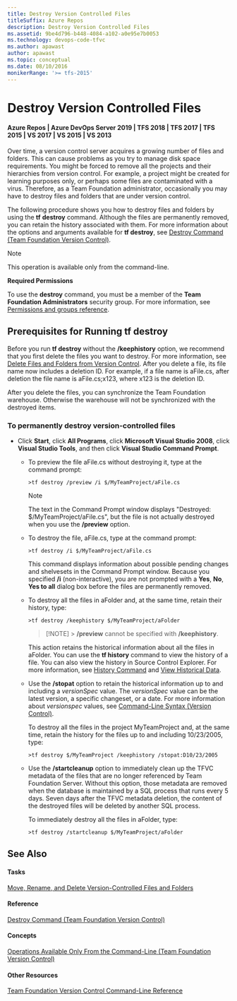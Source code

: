 ```yaml
---
title: Destroy Version Controlled Files
titleSuffix: Azure Repos
description: Destroy Version Controlled Files
ms.assetid: 9be4d796-b448-4084-a102-a0e95e7b0053
ms.technology: devops-code-tfvc
ms.author: apawast
author: apawast
ms.topic: conceptual
ms.date: 08/10/2016
monikerRange: '>= tfs-2015'
---
```


# Destroy Version Controlled Files

#### Azure Repos | Azure DevOps Server 2019 | TFS 2018 | TFS 2017 | TFS 2015 | VS 2017 | VS 2015 | VS 2013

Over time, a version control server acquires a growing number of files and folders. This can cause problems as you try to manage disk space requirements. You might be forced to remove all the projects and their hierarchies from version control. For example, a project might be created for learning purposes only, or perhaps some files are contaminated with a virus. Therefore, as a Team Foundation administrator, occasionally you may have to destroy files and folders that are under version control.

The following procedure shows you how to destroy files and folders by using the **tf** **destroy** command. Although the files are permanently removed, you can retain the history associated with them. For more information about the options and arguments available for **tf destroy**, see [Destroy Command (Team Foundation Version Control)](destroy-command-team-foundation-version-control.md).

> [!NOTE]
> This operation is available only from the command-line.

**Required Permissions**

To use the **destroy** command, you must be a member of the **Team Foundation Administrators** security group. For more information, see [Permissions and groups reference](../../organizations/security/permissions.md).

## Prerequisites for Running tf destroy

Before you run **tf destroy** without the **/keephistory** option, we recommend that you first delete the files you want to destroy. For more information, see [Delete Files and Folders from Version Control](delete-restore-files-folders.md). After you delete a file, its file name now includes a deletion ID. For example, if a file name is aFile.cs, after deletion the file name is aFile.cs;x123, where x123 is the deletion ID.

After you delete the files, you can synchronize the Team Foundation warehouse. Otherwise the warehouse will not be synchronized with the destroyed items.

### To permanently destroy version-controlled files

* Click **Start**, click **All Programs**, click **Microsoft Visual Studio 2008**, click **Visual Studio Tools**, and then click **Visual Studio Command Prompt**.

  * To preview the file aFile.cs without destroying it, type at the command prompt:

    ```
    >tf destroy /preview /i $/MyTeamProject/aFile.cs
    ```

    > [!NOTE]
    > The text in the Command Prompt window displays &quot;Destroyed: $/MyTeamProject/aFile.cs&quot;, but the file is not actually destroyed when you use the **/preview** option.

  * To destroy the file, aFile.cs, type at the command prompt:

    ```
    >tf destroy /i $/MyTeamProject/aFile.cs
    ```

    This command displays information about possible pending changes and shelvesets in the Command Prompt window. Because you specified **/i** (non-interactive), you are not prompted with a **Yes**, **No**, **Yes to all** dialog box before the files are permanently removed.

  * To destroy all the files in aFolder and, at the same time, retain their history, type:

    ```
    >tf destroy /keephistory $/MyTeamProject/aFolder
    ```

    > [!NOTE] > **/preview** cannot be specified with **/keephistory**.

    This action retains the historical information about all the files in aFolder. You can use the **tf history** command to view the history of a file. You can also view the history in Source Control Explorer. For more information, see [History Command](history-command.md) and [View Historical Data](https://msdn.microsoft.com/library/ms181415).

  * Use the **/stopat** option to retain the historical information up to and including a _versionSpec_ value. The _versionSpec_ value can be the latest version, a specific changeset, or a date. For more information about _versionspec_ values, see [Command-Line Syntax (Version Control)](https://msdn.microsoft.com/library/56f7w6be).

    To destroy all the files in the project MyTeamProject and, at the same time, retain the history for the files up to and including 10/23/2005, type:

    ```
    >tf destroy $/MyTeamProject /keephistory /stopat:D10/23/2005
    ```

  * Use the **/startcleanup** option to immediately clean up the TFVC metadata of the files that are no longer referenced by Team Foundation Server. Without this option, those metadata are removed when the database is maintained by a SQL process that runs every 5 days. Seven days after the TFVC metadata deletion, the content of the destroyed files will be deleted by another SQL process.

    To immediately destroy all the files in aFolder, type:

    ```
    >tf destroy /startcleanup $/MyTeamProject/aFolder
    ```

## See Also

#### Tasks

[Move, Rename, and Delete Version-Controlled Files and Folders](rename-move-files-folders.md)

#### Reference

[Destroy Command (Team Foundation Version Control)](destroy-command-team-foundation-version-control.md)

#### Concepts

[Operations Available Only From the Command-Line (Team Foundation Version Control)](https://msdn.microsoft.com/library/ms194957)

#### Other Resources

[Team Foundation Version Control Command-Line Reference](use-team-foundation-version-control-commands.md)
